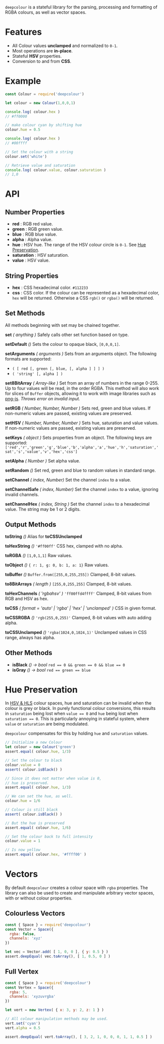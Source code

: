 `deepcolour` is a stateful library for the parsing, processing and formatting of RGBA colours, as well as vector spaces.

# Features

* All Colour values **unclamped** and normalized to `0-1`.
* Most operations are **in-place**.
* Stateful **HSV** properties.  
* Conversion to and from **CSS**.

# Example

``` javascript
const Colour = require('deepcolour')

let colour = new Colour(1,0,0,1)

console.log( colour.hex )
// #ff0000

// make colour cyan by shifting hue
colour.hue = 0.5

console.log( colour.hex )
// #00ffff

// Set the colour with a string
colour.set('white')

// Retrieve value and saturation
console.log( colour.value, colour.saturation )
// 1,0
```

# API

## Number Properties

* **red** : RGB red value.
* **green** : RGB green value.
* **blue** : RGB blue value.
* **alpha** : Alpha value.
* **hue** : HSV hue. The range of the HSV colour circle is `0-1`. See [Hue Preservation](#hue-preservation).
* **saturation** : HSV saturation.
* **value** : HSV value.

## String Properties

* **hex** : CSS hexadecimal color. `#112233`
* **css** : CSS color. If the colour can be represented as a hexadecimal color, `hex` will be returned. Otherwise a CSS `rgb()` or `rgba()` will be returned.

## Set Methods

All methods beginning with set may be chained together.

**set** *( anything )* Safely calls other set function based on type.

**setDefault** *()* Sets the colour to opaque black, `[0,0,0,1]`.

**setArguments** *( arguments )* Sets from an arguments object. The following formats are supported:
* `( [ red [, green [, blue, [, alpha ] ] ] )`
* `( 'string' [, alpha ] )`

**set8BitArray** *( Array-like )*
Set from an array of numbers in the range 0-255. Up to four values will be read, in the order RGBA. This method will also work for slices of `Buffer` objects, allowing it to work with image libraries such as [png-js](https://www.npmjs.com/package/pngjs). *Throws error on invalid input.*

**setRGB** *( Number, Number, Number )* Sets red, green and blue values. If non-numeric values are passed, existing values are preserved.

**setHSV** *( Number, Number, Number )* Sets hue, saturation and value values. If non-numeric values are passed, existing values are preserved.

**setKeys** *( object )* Sets properties from an object. The following keys are supported: `['red','r','green','g','blue','b','alpha','a','hue','h','saturation','sat','s','value','v','hex','css']`

**setAlpha** *( Number )* Set alpha value.

**setRandom** *()* Set red, green and blue to random values in standard range.

**setChannel** *( index, Number)* Set the channel `index` to a value.

**setChannelSafe** *( index, Number)* Set the channel `index` to a value, ignoring invalid channels.

**setChannelHex** *( index, String )* Set the channel `index` to a hexadecimal value. The string may be 1 or 2 digits.

## Output Methods

**toString** *()* Alias for **toCSSUnclamped**

**toHexString** *()* `'#ff00ff'` CSS hex, clamped with no alpha. 

**toRGBA** *()* `[1,0,1,1]` Raw values.

**toObject** *()* `{ r: 1, g: 0, b: 1, a: 1}` Raw values.

**toBuffer** *()* `Buffer.from([255,0,255,255])` Clamped, 8-bit values.

**to8BitArrays** *( length )* `[255,0,255,255]` Clamped, 8-bit values.

**toHexChannels** *( 'rgbahsv' )* `'ff00ffd4ffff'` Clamped, 8-bit values from RGB and HSV as hex.

**toCSS** *( format = 'auto' | 'rgba' | 'hex' | 'unclamped' )* CSS in given format.

**toCSSRGBA** *()* `'rgb(255,0,255)'` Clamped, 8-bit values with auto adding alpha.

**toCSSUnclamped** *()* `'rgba(1024,0,1024,1)'` Unclamped values in CSS range, always has alpha.

## Other Methods

* **isBlack** *() -> bool* `red == 0 && green == 0 && blue == 0`
* **isGray** *() -> bool* `red == green == blue`


# Hue Preservation

In [HSV & HLS](https://en.wikipedia.org/wiki/HSL_and_HSV) colour spaces, hue and saturation can be invalid when the colour is grey or black. In purely functional colour conversions, this results in `saturation` being lost when `value == 0` and `hue` being lost when `saturation == 0`. This is particularly annoying in stateful system, where `value` or `saturation` are being modulated.

`deepcolour` compensates for this by holding `hue` and `saturation` values.

``` js
// Initialize a new Colour
let colour = new Colour('green')
assert.equal( colour.hue, 1/3)

// Set the colour to black
colour.value = 0
assert( colour.isBlack() )

// Since it does not matter when value is 0,
// hue is preserved.
assert.equal( colour.hue, 1/3)

// We can set the hue, as well.
colour.hue = 1/6

// Colour is still black
assert( colour.isBlack() )

// But the hue is preserved
assert.equal( colour.hue, 1/6)

// Set the colour back to full intensity
colour.value = 1

// Is now yellow
assert.equal( colour.hex, '#ffff00' )
```


# Vectors

By default `deepcolour` creates a colour space with `rgba` properties. The library can also be used to create and manipulate arbitrary vector spaces, with or without colour properties.

## Colourless Vectors

``` js
const { Space } = require('deepcolour')
const Vector = Space({
  rgba: false,
  channels: 'xyz'
})

let vec = Vector.add( [ 1, 0, 0 ], { y: 0.5 } )
assert.deepEqual( vec.toArray(), [ 1, 0.5, 0 ] )
```

## Full Vertex

``` js
const { Space } = require('deepcolour')
const Vertex = Space({
  rgba: 5,
  channels: 'xyzuvrgba'
})

let vert = new Vertex( { x: 3, y: 2, z: 1 } )

// All colour manipulation methods may be used.
vert.set('cyan')
vert.alpha = 0.5

assert.deepEqual( vert.toArray(), [ 3, 2, 1, 0, 0, 0, 1, 1, 0.5 ] )
```